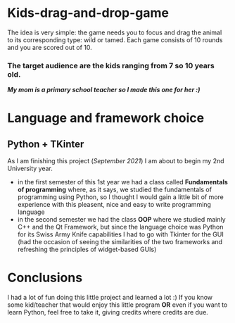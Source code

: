 # Kids-drag-and-drop-game

The idea is very simple: the game needs you to focus and drag the animal to its corresponding type: wild or tamed.
Each game consists of 10 rounds and you are scored out of 10.

### The target audience are the kids ranging from 7 so 10 years old.
***My mom is a primary school teacher so I made this one for her :)***

# Language and framework choice 
## Python + TKinter
As I am finishing this project (*September 2021*) I am about to begin my 2nd University year. 
* in the first semester of this 1st year we had a class called **Fundamentals of programming** where, as it says, we studied the fundamentals of programming using Python, so I thought I would gain a little bit of more experience with this pleasent, nice and easy to write programming language
* in the second semester we had the class **OOP** where we studied mainly C++ and the Qt Framework, but since the language choice was Python for its Swiss Army Knife capabilities I had to go with Tkinter for the GUI (had the occasion of seeing the similarities of the two frameworks and refreshing the principles of widget-based GUIs)

# Conclusions
I had a lot of fun doing this little project and learned a lot :)
If you know some kid/teacher that would enjoy this little program **OR** even if you want to learn Python, feel free to take it, giving credits where credits are due.

